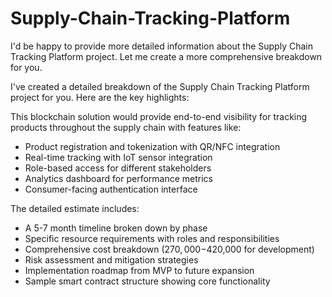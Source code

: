 # Supply-Chain-Tracking-Platform
I'd be happy to provide more detailed information about the Supply Chain Tracking Platform project. Let me create a more comprehensive breakdown for you.

I've created a detailed breakdown of the Supply Chain Tracking Platform project for you. Here are the key highlights:

This blockchain solution would provide end-to-end visibility for tracking products throughout the supply chain with features like:

- Product registration and tokenization with QR/NFC integration
- Real-time tracking with IoT sensor integration
- Role-based access for different stakeholders
- Analytics dashboard for performance metrics
- Consumer-facing authentication interface

The detailed estimate includes:
- A 5-7 month timeline broken down by phase
- Specific resource requirements with roles and responsibilities
- Comprehensive cost breakdown ($270,000-$420,000 for development)
- Risk assessment and mitigation strategies
- Implementation roadmap from MVP to future expansion
- Sample smart contract structure showing core functionality

